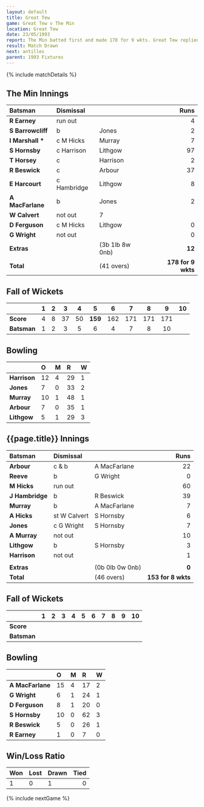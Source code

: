 ```yaml
---
layout: default
title: Great Tew
game: Great Tew v The Min
location: Great Tew
date: 23/05/1993
report: The Min batted first and made 178 for 9 wkts. Great Tew replied with 153 for 8 wkts
result: Match Drawn
next: antilles
parent: 1993 Fixtures
---
```


{% include matchDetails %}

## The Min Innings

| Batsman | Dismissal |  | Runs |
|:---|:---|---|---:|
| **R Earney** | run out |  | 4 | 
| **S Barrowcliff** | b | Jones | 2 | 
| **I Marshall &#42;** | c M Hicks | Murray | 7 | 
| **S Hornsby** | c Harrison | Lithgow | 97 | 
| **T Horsey** | c | Harrison | 2 | 
| **R Beswick** | c | Arbour | 37 | 
| **E Harcourt** | c Hambridge | Lithgow | 8 | 
| **A MacFarlane** | b | Jones | 2 | 
| **W Calvert** | not out |   7 | 
| **D Ferguson** | c M Hicks | Lithgow | 0 | 
| **G Wright** | not out |  | 0 | 
| **Extras** | | (3b 1lb 8w 0nb) | **12** | 
| **Total** | | (41 overs) | **178 for 9 wkts** | 

## Fall of Wickets

| | 1 | 2 | 3 | 4 | 5 | 6 | 7 | 8 | 9 | 10 |
|---|:---:|:---:|:---:|:---:|:---:|:---:|:---:|:---:|:---:|:---:|
| **Score** | 4 | 8 | 37 | 50 | **159** | 162 | 171 | 171 | 171 |  |
| **Batsman** | 1 | 2 | 3 | 5 | 6 | 4 | 7 | 8 | 10 |  |

## Bowling

| | O | M | R | W |
|---|:---|:---|:---|:---|
| **Harrison** | 12 | 4 | 29 | 1 |
| **Jones** | 7 | 0 | 33 | 2 |
| **Murray** | 10 | 1 | 48 | 1 |
| **Arbour** | 7 | 0 | 35 | 1 |
| **Lithgow** | 5 | 1 | 29 | 3 | 

## {{page.title}} Innings

| Batsman | Dismissal |  | Runs |
|:---|:---|---|---:|
| **Arbour** | c & b | A MacFarlane | 22 | 
| **Reeve** | b | G Wright | 0 | 
| **M Hicks** | run out |  | 60 | 
| **J Hambridge** | b | R Beswick | 39 | 
| **Murray** | b | A MacFarlane | 7 | 
| **A Hicks** | st W Calvert | S Hornsby | 6 |
| **Jones** | c G Wright | S Hornsby | 7 | 
| **A Murray** | not out |  | 10 |
| **Lithgow** | b | S Hornsby | 3 | 
| **Harrison** | not out |  | 1 | 
|  |  |  |  |
| **Extras** | | (0b 0lb 0w 0nb) | **0** | 
| **Total** | | (46 overs) | **153 for 8 wkts** | 

## Fall of Wickets

| | 1 | 2 | 3 | 4 | 5 | 6 | 7 | 8 | 9 | 10 |
|---|:---:|:---:|:---:|:---:|:---:|:---:|:---:|:---:|:---:|:---:|
| **Score** |  |  |  |  |  |  |  |  |  |  |
| **Batsman** |  |  |  |  |  |  |  |  |  |  |

## Bowling

| | O | M | R | W |
|---|:---|:---|:---|:---|
| **A MacFarlane** | 15 | 4 | 17 | 2 | 
| **G Wright** | 6 | 1 | 24 | 1 | 
| **D Ferguson** | 8 | 1 | 20 | 0 | 
| **S Hornsby** | 10 | 0 | 62 | 3 | 
| **R Beswick** | 5 | 0 | 26 | 1 |
| **R Earney** | 1 | 0 | 7 | 0 |

## Win/Loss Ratio

| Won | Lost | Drawn | Tied |
|:---|:---|:---|---:|
| 1 | 0 | 1 | 0 |

{% include nextGame %}